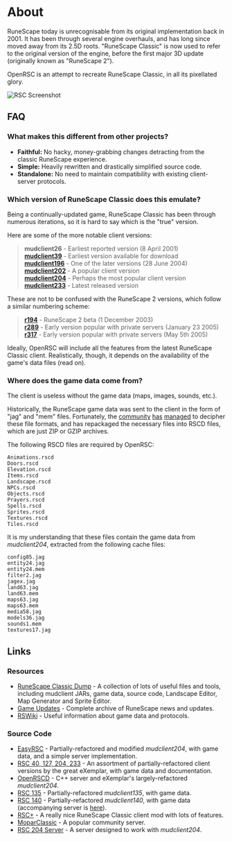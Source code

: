 # About

RuneScape today is unrecognisable from its original implementation back in 2001. It has been through several engine overhauls, and has long since moved away from its 2.5D roots. "RuneScape Classic" is now used to refer to the original version of the engine, before the first major 3D update (originally known as "RuneScape 2").

OpenRSC is an attempt to recreate RuneScape Classic, in all its pixellated glory.

![RSC Screenshot](http://www.runescape.com/img/main/classic/screen-2.jpg "RuneScape Classic")

## FAQ

### What makes this different from other projects?

 - **Faithful:** No hacky, money-grabbing changes detracting from the classic RuneScape experience.
 - **Simple:** Heavily rewritten and drastically simplified source code.
 - **Standalone:** No need to maintain compatibility with existing client-server protocols.

### Which version of RuneScape Classic does this emulate?

Being a continually-updated game, RuneScape Classic has been through numerous iterations, so it is hard to say which is the "true" version.

Here are some of the more notable client versions:

 > **mudclient26** - Earliest reported version (8 April 2001)  
 > **[mudclient39](https://github.com/tomfitzhenry/RuneScape-classic-dump/blob/master/eXemplar's-collection/exemplar/rs1/rs1/mudclients/mudclient39.jar)** - Earliest version available for download  
 > **[mudclient196](https://github.com/tomfitzhenry/RuneScape-classic-dump/blob/master/eXemplar's-collection/exemplar/rs1/rs1/mudclients/mudclient196.jar)** - One of the later versions (28 June 2004)  
 > **[mudclient202](https://github.com/tomfitzhenry/runescape-classic-dump/tree/master/rs1/rs1/v202)** - A popular client version  
 > **[mudclient204](https://github.com/tomfitzhenry/RuneScape-classic-dump/blob/master/eXemplar's-collection/exemplar/rs1/rs1/mudclients/mudclient204.jar)** - Perhaps the most popular client version  
  > **[mudclient233](https://bitbucket.org/eggsampler/rsc/src/63e3a5c9482c27b3555b38b6a6b9453d2f1771c4/jars)** - Latest released version  

These are not to be confused with the RuneScape 2 versions, which follow a similar numbering scheme:

 > **[r194](http://rsclients.wikia.com/wiki/Revision_194)** - RuneScape 2 beta (1 December 2003)  
 > **[r289](http://rsclients.wikia.com/wiki/Revision_289)** - Early version popular with private servers (January 23 2005)  
 > **[r317](http://rsclients.wikia.com/wiki/Revision_317)** - Early version popular with private servers (May 5th 2005)  

Ideally, OpenRSC will include all the features from the latest RuneScape Classic client. Realistically, though, it depends on the availability of the game's data files (read on).

### Where does the game data come from?

The client is useless without the game data (maps, images, sounds, etc.).

Historically, the RuneScape game data was sent to the client in the form of "jag" and "mem" files. Fortunately, the [community](https://github.com/SamHammersley/JAG-Archive-Editor) [has](https://github.com/tomfitzhenry/RuneScape-classic-dump/blob/master/RSC%20Map%20Generator/RSC%20Map%20Generator/src/com/hikilaka/file/JagArchiveLoader.java) [managed](https://sites.google.com/site/commiesRuneScapedocumentation/cache/archives) to decipher these file formats, and has repackaged the necessary files into RSCD files, which are just ZIP or GZIP archives.

The following RSCD files are required by OpenRSC:

    Animations.rscd
    Doors.rscd
    Elevation.rscd
    Items.rscd
    Landscape.rscd
    NPCs.rscd
    Objects.rscd
    Prayers.rscd
    Spells.rscd
    Sprites.rscd
    Textures.rscd
    Tiles.rscd

It is my understanding that these files contain the game data from *mudclient204*, extracted from the following cache files:

    config85.jag
    entity24.jag
    entity24.mem
    filter2.jag
    jagex.jag
    land63.jag
    land63.mem
    maps63.jag
    maps63.mem
    media58.jag
    models36.jag
    sounds1.mem
    textures17.jag

## Links

### Resources

 - [RuneScape Classic Dump](https://github.com/tomfitzhenry/RuneScape-classic-dump) - A collection of lots of useful files and tools, including mudclient JARs, game data, source code, Landscape Editor, Map Generator and Sprite Editor.
 - [Game Updates](http://RuneScape.wikia.com/wiki/Game_updates) - Complete archive of RuneScape news and updates.
 - [RSWiki](https://rswiki.moparisthebest.com) - Useful information about game data and protocols.

### Source Code

 - [EasyRSC](https://www.rune-server.ee/runescape-development/rs-classic/tutorials/574938-easyrsc-eclipse.html) - Partially-refactored and modified *mudclient204*, with game data, and a simple server implementation.
 - [RSC 40, 127, 204, 233](https://bitbucket.org/eggsampler/rsc/src) - An assortment of partially-refactored client versions by the great eXemplar, with game data and documentation.
 - [OpenRSCD](https://github.com/Zlacki/OpenRSCD) - C++ server and eXemplar's largely-refactored *mudclient204*.
 - [RSC 135](https://bitbucket.org/_mthd0/rsc/src) - Partially-refactored *mudclient135*, with game data.
 - [RSC 140](https://bitbucket.org/Hikilaka/mudclient-140/src) - Partially-refactored *mudclient140*, with game data (accompanying server is [here](https://bitbucket.org/Hikilaka/140-gameserver/src)).
 - [RSC+](https://github.com/OrN/rscplus) - A really nice RuneScape Classic client mod with lots of features.
 - [MoparClassic](https://github.com/Lothy/MoparClassic) - A popular community server.
 - [RSC 204 Server](https://bitbucket.org/kjensenxz/rsc/src) - A server designed to work with *mudclient204*.
